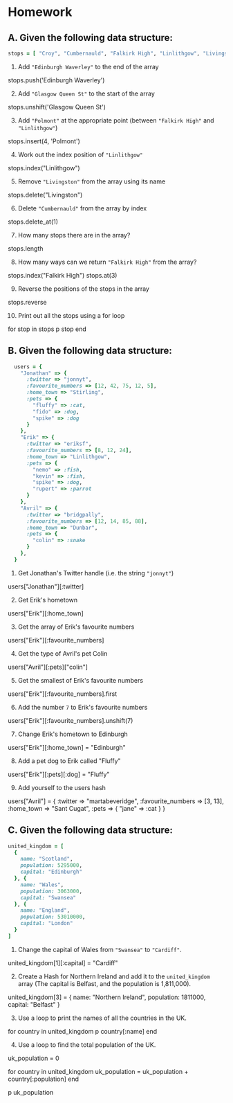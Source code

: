 # Homework

## A. Given the following data structure:

```ruby
stops = [ "Croy", "Cumbernauld", "Falkirk High", "Linlithgow", "Livingston", "Haymarket" ]
```

1. Add `"Edinburgh Waverley"` to the end of the array

stops.push('Edinburgh Waverley')

2. Add `"Glasgow Queen St"` to the start of the array

stops.unshift('Glasgow Queen St')

3. Add `"Polmont"` at the appropriate point (between `"Falkirk High"` and `"Linlithgow"`)

stops.insert(4, 'Polmont')

4. Work out the index position of `"Linlithgow"`

stops.index("Linlithgow")

5. Remove `"Livingston"` from the array using its name

stops.delete("Livingston")

6. Delete `"Cumbernauld"` from the array by index

stops.delete_at(1)

7. How many stops there are in the array?

stops.length

8. How many ways can we return `"Falkirk High"` from the array?

stops.index("Falkirk High")
stops.at(3)

9. Reverse the positions of the stops in the array

stops.reverse

10. Print out all the stops using a for loop

for stop in stops
  p stop
end

## B. Given the following data structure:

```ruby
  users = {
    "Jonathan" => {
      :twitter => "jonnyt",
      :favourite_numbers => [12, 42, 75, 12, 5],
      :home_town => "Stirling",
      :pets => {
        "fluffy" => :cat,
        "fido" => :dog,
        "spike" => :dog
      }
    },
    "Erik" => {
      :twitter => "eriksf",
      :favourite_numbers => [8, 12, 24],
      :home_town => "Linlithgow",
      :pets => {
        "nemo" => :fish,
        "kevin" => :fish,
        "spike" => :dog,
        "rupert" => :parrot
      }
    },
    "Avril" => {
      :twitter => "bridgpally",
      :favourite_numbers => [12, 14, 85, 88],
      :home_town => "Dunbar",
      :pets => {
        "colin" => :snake
      }
    },
  }
```

1. Get Jonathan's Twitter handle (i.e. the string `"jonnyt"`)

users["Jonathan"][:twitter]

2. Get Erik's hometown

users["Erik"][:home_town]

3. Get the array of Erik's favourite numbers

users["Erik"][:favourite_numbers]

4. Get the type of Avril's pet Colin

users["Avril"][:pets]["colin"]

5. Get the smallest of Erik's favourite numbers

users["Erik"][:favourite_numbers].first

6. Add the number `7` to Erik's favourite numbers

users["Erik"][:favourite_numbers].unshift(7)

7. Change Erik's hometown to Edinburgh

users["Erik"][:home_town] = "Edinburgh"

8. Add a pet dog to Erik called "Fluffy"

users["Erik"][:pets][:dog] = "Fluffy"

9. Add yourself to the users hash

users["Avril"] = {
      :twitter => "martabeveridge",
      :favourite_numbers => [3, 13],
      :home_town => "Sant Cugat",
      :pets => {
        "jane" => :cat
      }
    }

## C. Given the following data structure:

```ruby
united_kingdom = [
  {
    name: "Scotland",
    population: 5295000,
    capital: "Edinburgh"
  }, {
    name: "Wales",
    population: 3063000,
    capital: "Swansea"
  }, {
    name: "England",
    population: 53010000,
    capital: "London"
  }
]
```

1. Change the capital of Wales from `"Swansea"` to `"Cardiff"`.

united_kingdom[1][:capital] = "Cardiff"

2. Create a Hash for Northern Ireland and add it to the `united_kingdom` array (The capital is Belfast, and the population is 1,811,000).

united_kingdom[3] = {
  name: "Northern Ireland",
  population: 1811000,
  capital: "Belfast"
}

3. Use a loop to print the names of all the countries in the UK.

for country in united_kingdom
  p country[:name]
end

4. Use a loop to find the total population of the UK.

uk_population = 0

for country in united_kingdom
  uk_population = uk_population + country[:population]
end

p uk_population
